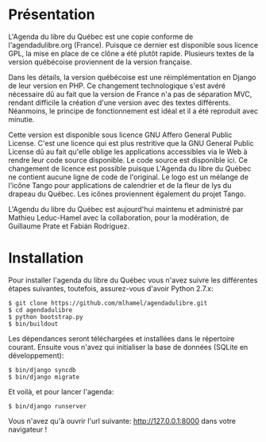 Présentation
============

L'Agenda du libre du Québec est une copie conforme de l'agendadulibre.org
(France). Puisque ce dernier est disponible sous licence GPL,  la mise en place
 de ce clône a été plutôt rapide.  Plusieurs textes de la version québécoise
proviennent de la version française.

Dans les détails, la version québécoise est une réimplémentation en Django de
leur version en PHP. Ce changement technologique s'est avéré  nécessaire dû au
fait que la version de France n'a pas de séparation MVC, rendant difficile la
création d'une version avec des textes différents. Néanmoins, le principe de
fonctionnement est idéal et il a été reproduit avec minutie.

Cette version est disponible sous licence GNU Affero General Public License.
C'est une licence qui est plus restritive que la GNU General Public License
dû au fait qu'elle oblige les applications accessibles via le Web à rendre leur
 code source disponible. Le code source est disponible ici. Ce changement de
licence est possible puisque L'Agenda du libre du Québec ne contient aucune
ligne de code de l'original. Le logo est un mélange de l'icône Tango pour
applications de calendrier et de la fleur de lys du drapeau du Québec. Les
icônes proviennent également du projet Tango.

L'Agendu du libre du Québec est aujourd'hui maintenu et administré par
Mathieu Leduc-Hamel avec la collaboration, pour la modération, de
 Guillaume Prate et Fabián Rodriguez.

Installation
============

Pour installer l'agenda du libre du Québec vous n'avez suivre les différentes
étapes suivantes, toutefois, assurez-vous d'avoir Python 2.7.x:

    $ git clone https://github.com/mlhamel/agendadulibre.git
    $ cd agendadulibre
    $ python bootstrap.py
    $ bin/buildout

Les dépendances seront téléchargées et installées dans le répertoire courant.
Ensuite vous n'avez qui initialiser la base de données (SQLite en
développement):

    $ bin/django syncdb
    $ bin/django migrate

Et voilà, et pour lancer l'agenda:

    $ bin/django runserver

Vous n'avez qu'à ouvrir l'url suivante: http://127.0.0.1:8000 dans votre
navigateur !